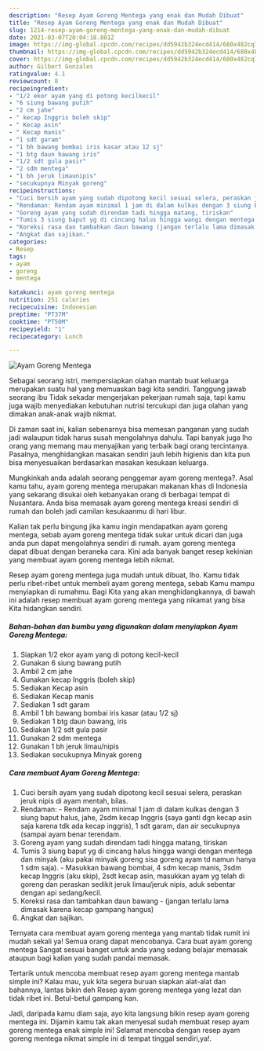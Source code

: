```yaml
---
description: "Resep Ayam Goreng Mentega yang enak dan Mudah Dibuat"
title: "Resep Ayam Goreng Mentega yang enak dan Mudah Dibuat"
slug: 1214-resep-ayam-goreng-mentega-yang-enak-dan-mudah-dibuat
date: 2021-03-07T20:04:18.801Z
image: https://img-global.cpcdn.com/recipes/dd5942b324ecd414/680x482cq70/ayam-goreng-mentega-foto-resep-utama.jpg
thumbnail: https://img-global.cpcdn.com/recipes/dd5942b324ecd414/680x482cq70/ayam-goreng-mentega-foto-resep-utama.jpg
cover: https://img-global.cpcdn.com/recipes/dd5942b324ecd414/680x482cq70/ayam-goreng-mentega-foto-resep-utama.jpg
author: Gilbert Gonzales
ratingvalue: 4.1
reviewcount: 8
recipeingredient:
- "1/2 ekor ayam yang di potong kecilkecil"
- "6 siung bawang putih"
- "2 cm jahe"
- " kecap Inggris boleh skip"
- " Kecap asin"
- " Kecap manis"
- "1 sdt garam"
- "1 bh bawang bombai iris kasar atau 12 sj"
- "1 btg daun bawang iris"
- "1/2 sdt gula pasir"
- "2 sdm mentega"
- "1 bh jeruk limaunipis"
- "secukupnya Minyak goreng"
recipeinstructions:
- "Cuci bersih ayam yang sudah dipotong kecil sesuai selera, peraskan jeruk nipis di ayam mentah, bilas."
- "Rendaman: Rendam ayam minimal 1 jam di dalam kulkas dengan 3 siung baput halus, jahe, 2sdm kecap Inggris (saya ganti dgn kecap asin saja karena tdk ada kecap inggris), 1 sdt garam, dan air secukupnya (sampai ayam benar terendam."
- "Goreng ayam yang sudah direndam tadi hingga matang, tiriskan"
- "Tumis 3 siung baput yg di cincang halus hingga wangi dengan mentega dan minyak (aku pakai minyak goreng sisa goreng ayam td namun hanya 1 sdm saja). Masukkan bawang bombai, 4 sdm kecap manis, 3sdm kecap Inggris (aku skip), 2sdt kecap asin, masukkan ayam yg telah di goreng dan peraskan sedikit jeruk limau/jeruk nipis, aduk sebentar dengan api sedang/kecil."
- "Koreksi rasa dan tambahkan daun bawang (jangan terlalu lama dimasak karena kecap gampang hangus)"
- "Angkat dan sajikan."
categories:
- Resep
tags:
- ayam
- goreng
- mentega

katakunci: ayam goreng mentega 
nutrition: 251 calories
recipecuisine: Indonesian
preptime: "PT37M"
cooktime: "PT50M"
recipeyield: "1"
recipecategory: Lunch

---
```



![Ayam Goreng Mentega](https://img-global.cpcdn.com/recipes/dd5942b324ecd414/680x482cq70/ayam-goreng-mentega-foto-resep-utama.jpg)

Sebagai seorang istri, mempersiapkan olahan mantab buat keluarga merupakan suatu hal yang memuaskan bagi kita sendiri. Tanggung jawab seorang ibu Tidak sekadar mengerjakan pekerjaan rumah saja, tapi kamu juga wajib menyediakan kebutuhan nutrisi tercukupi dan juga olahan yang dimakan anak-anak wajib nikmat.

Di zaman  saat ini, kalian sebenarnya bisa memesan panganan yang sudah jadi walaupun tidak harus susah mengolahnya dahulu. Tapi banyak juga lho orang yang memang mau menyajikan yang terbaik bagi orang tercintanya. Pasalnya, menghidangkan masakan sendiri jauh lebih higienis dan kita pun bisa menyesuaikan berdasarkan masakan kesukaan keluarga. 



Mungkinkah anda adalah seorang penggemar ayam goreng mentega?. Asal kamu tahu, ayam goreng mentega merupakan makanan khas di Indonesia yang sekarang disukai oleh kebanyakan orang di berbagai tempat di Nusantara. Anda bisa memasak ayam goreng mentega kreasi sendiri di rumah dan boleh jadi camilan kesukaanmu di hari libur.

Kalian tak perlu bingung jika kamu ingin mendapatkan ayam goreng mentega, sebab ayam goreng mentega tidak sukar untuk dicari dan juga anda pun dapat mengolahnya sendiri di rumah. ayam goreng mentega dapat dibuat dengan beraneka cara. Kini ada banyak banget resep kekinian yang membuat ayam goreng mentega lebih nikmat.

Resep ayam goreng mentega juga mudah untuk dibuat, lho. Kamu tidak perlu ribet-ribet untuk membeli ayam goreng mentega, sebab Kamu mampu menyiapkan di rumahmu. Bagi Kita yang akan menghidangkannya, di bawah ini adalah resep membuat ayam goreng mentega yang nikamat yang bisa Kita hidangkan sendiri.

<!--inarticleads1-->

##### Bahan-bahan dan bumbu yang digunakan dalam menyiapkan Ayam Goreng Mentega:

1. Siapkan 1/2 ekor ayam yang di potong kecil-kecil
1. Gunakan 6 siung bawang putih
1. Ambil 2 cm jahe
1. Gunakan  kecap Inggris (boleh skip)
1. Sediakan  Kecap asin
1. Sediakan  Kecap manis
1. Sediakan 1 sdt garam
1. Ambil 1 bh bawang bombai iris kasar (atau 1/2 sj)
1. Sediakan 1 btg daun bawang, iris
1. Sediakan 1/2 sdt gula pasir
1. Gunakan 2 sdm mentega
1. Gunakan 1 bh jeruk limau/nipis
1. Sediakan secukupnya Minyak goreng




<!--inarticleads2-->

##### Cara membuat Ayam Goreng Mentega:

1. Cuci bersih ayam yang sudah dipotong kecil sesuai selera, peraskan jeruk nipis di ayam mentah, bilas.
1. Rendaman: - Rendam ayam minimal 1 jam di dalam kulkas dengan 3 siung baput halus, jahe, 2sdm kecap Inggris (saya ganti dgn kecap asin saja karena tdk ada kecap inggris), 1 sdt garam, dan air secukupnya (sampai ayam benar terendam.
1. Goreng ayam yang sudah direndam tadi hingga matang, tiriskan
1. Tumis 3 siung baput yg di cincang halus hingga wangi dengan mentega dan minyak (aku pakai minyak goreng sisa goreng ayam td namun hanya 1 sdm saja). - Masukkan bawang bombai, 4 sdm kecap manis, 3sdm kecap Inggris (aku skip), 2sdt kecap asin, masukkan ayam yg telah di goreng dan peraskan sedikit jeruk limau/jeruk nipis, aduk sebentar dengan api sedang/kecil.
1. Koreksi rasa dan tambahkan daun bawang - (jangan terlalu lama dimasak karena kecap gampang hangus)
1. Angkat dan sajikan.




Ternyata cara membuat ayam goreng mentega yang mantab tidak rumit ini mudah sekali ya! Semua orang dapat mencobanya. Cara buat ayam goreng mentega Sangat sesuai banget untuk anda yang sedang belajar memasak ataupun bagi kalian yang sudah pandai memasak.

Tertarik untuk mencoba membuat resep ayam goreng mentega mantab simple ini? Kalau mau, yuk kita segera buruan siapkan alat-alat dan bahannya, lantas bikin deh Resep ayam goreng mentega yang lezat dan tidak ribet ini. Betul-betul gampang kan. 

Jadi, daripada kamu diam saja, ayo kita langsung bikin resep ayam goreng mentega ini. Dijamin kamu tak akan menyesal sudah membuat resep ayam goreng mentega enak simple ini! Selamat mencoba dengan resep ayam goreng mentega nikmat simple ini di tempat tinggal sendiri,ya!.


